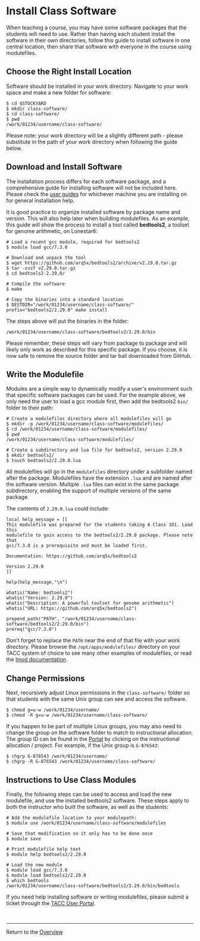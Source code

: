 # Install Class Software

When teaching a course, you may have some software packages that the students
will need to use. Rather than having each student install the software in their
own directories, follow this guide to install software in one central location,
then share that software with everyone in the course using modulefiles.

## Choose the Right Install Location

Software should be installed in your work directory. Navigate to your work space
and make a new folder for software:

```
$ cd $STOCKYARD
$ mkdir class-software/
$ cd class-software/
$ pwd
/work/01234/username/class-software/
```

Please note: your work directory will be a slightly different path - please
substitute in the path of your work directory when following the guide below.

## Download and Install Software

The installation process differs for each software package, and a comprehensive
guide for installing software will not be included here. Please check the
[user guides](https://portal.tacc.utexas.edu/user-guides) for whichever machine
you are installing on for general installation help.

It is good practice to organize installed software by package name and version.
This will also help later when building modulefiles. As an example, this guide
will show the process to install a tool called **bedtools2**, a toolset for
genome arithmetic, on Lonestar6:

```
# Load a recent gcc module, required for bedtools2
$ module load gcc/7.3.0
```
```
# Download and unpack the tool
$ wget https://github.com/arq5x/bedtools2/archive/v2.29.0.tar.gz
$ tar -xvzf v2.29.0.tar.gz
$ cd bedtools2-2.29.0/
```
```
# Compile the software
$ make
```
```
# Copy the binaries into a standard location
$ DESTDIR="/work/01234/username/class-software/" prefix="bedtools2/2.29.0" make install
```

The steps above will put the binaries in the folder:

`/work/01234/username/class-software/bedtools2/2.29.0/bin`

Please remember, these steps will vary from package to package and will likely
only work as described for this specific package. If you choose, it is now safe
to remove the source folder and tar ball downloaded from GitHub.

## Write the Modulefile

Modules are a simple way to dynamically modify a user's environment such that
specific software packages can be used. For the example above, we only need the
user to load a gcc module first, then add the bedtools2 `bin/` folder to their
path:

```
# Create a modulefiles directory where all modulefiles will go
$ mkdir -p /work/01234/username/class-software/modulefiles/
$ cd /work/01234/username/class-software/modulefiles/
$ pwd
/work/01234/username/class-software/modulefiles/
```
```
# Create a subdirectory and lua file for bedtools2, version 2.29.0
$ mkdir bedtools2/
$ touch bedtools2/2.29.0.lua
```

All modulefiles will go in the `modulefiles` directory under a subfolder named
after the package. Modulefiles have the extension `.lua` and are named after the
software version. Multiple `.lua` files can exist in the same package
subdirectory, enabling the support of multiple versions of the same package.

The contents of `2.29.0.lua` could include:
```
local help_message = [[
This modulefile was prepared for the students taking A Class 101. Load this
modulefile to gain access to the bedtools2/2.29.0 package. Please note that
gcc/7.3.0 is a prerequisite and must be loaded first.

Documentation: https://github.com/arq5x/bedtools2

Version 2.29.0
]]

help(help_message,"\n")

whatis("Name: bedtools2")
whatis("Version: 2.29.0")
whatis("Description: A powerful toolset for genome arithmetic")
whatis("URL: https://github.com/arq5x/bedtools2")

prepend_path("PATH", "/work/01234/username/class-software/bedtools2/2.29.0/bin")
prereq("gcc/7.3.0")
```

Don't forget to replace the `PATH` near the end of that file with your work
directory. Please browse the `/opt/apps/modulefiles/` directory on your TACC
system of choice to see many other examples of modulefiles, or read the
[lmod documentation](https://lmod.readthedocs.io).

## Change Permissions

Next, recursively adjust Linux permissions in the `class-software/` folder so
that students with the same Unix group can see and access the software.

```
$ chmod g=u-w /work/01234/username/
$ chmod -R g=u-w /work/01234/username/class-software/
```

If you happen to be part of multiple Linux groups, you may also need to change
the group on the software folder to match to instructional allocation. The
group ID can be found in the
[Portal](https://portal.tacc.utexas.edu/projects-and-allocations) by clicking on
the instructional allocation / project. For example, if the Unix group is
`G-876543`:

```
$ chgrp G-876543 /work/01234/username/
$ chgrp -R G-876543 /work/01234/username/class-software/
```

## Instructions to Use Class Modules

Finally, the following steps can be used to access and load the new modulefile,
and use the installed bedtools2 software. These steps apply to both the
instructor who built the software, as well as the students:

```
# Add the modulefile location to your modulepath:
$ module use /work/01234/username/class-software/modulefiles
```
```
# Save that modification so it only has to be done once
$ module save
```
```
# Print modulefile help text
$ module help bedtools2/2.29.0
```
```
# Load the new module
$ module load gcc/7.3.0
$ module load bedtools2/2.29.0
$ which bedtools
/work/01234/username/class-software/bedtools2/2.29.0/bin/bedtools
```

If you need help installing software or writing modulefiles, please submit a
ticket through the [TACC User Portal](https://portal.tacc.utexas.edu/tacc-consulting).

<br>

---
Return to the [Overview](index.md)
